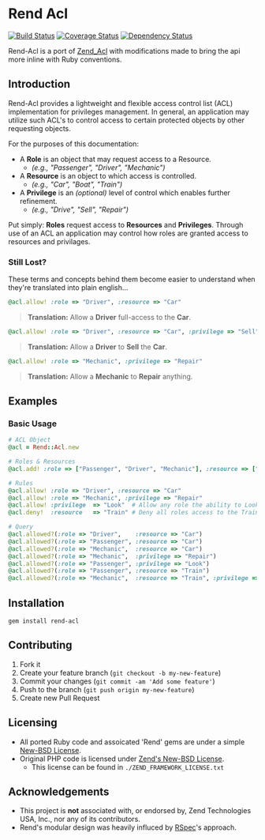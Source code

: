 # Rend Acl

[![Build Status](https://travis-ci.org/veloper/rend-acl.png?branch=master)](https://travis-ci.org/veloper/rend-acl)
[![Coverage Status](https://coveralls.io/repos/veloper/rend-acl/badge.png)](https://coveralls.io/r/veloper/rend-acl)
[![Dependency Status](https://gemnasium.com/veloper/rend-acl.png)](https://gemnasium.com/veloper/rend-acl)

Rend-Acl is a port of [Zend_Acl](http://framework.zend.com/manual/1.12/en/zend.acl.html) with modifications made to bring the api more inline with Ruby conventions.

## Introduction
Rend-Acl provides a lightweight and flexible access control list (ACL) implementation for privileges management. In general, an application may utilize such ACL's to control access to certain protected objects by other requesting objects.

For the purposes of this documentation:

* A **Role** is an object that may request access to a Resource.
    * _(e.g., "Passenger", "Driver", "Mechanic")_
* A **Resource** is an object to which access is controlled.
    * _(e.g., "Car", "Boat", "Train")_
* A **Privilege** is an _(optional)_ level of control which enables further refinement.
    * _(e.g., "Drive", "Sell", "Repair")_

Put simply: **Roles** request access to **Resources** and **Privileges**. Through use of an ACL an application may control how roles are granted access to resources and privilages.

### Still Lost?
These terms and concepts behind them become easier to understand when they're translated into plain english...

```ruby
@acl.allow! :role => "Driver", :resource => "Car"
```
> __Translation:__ Allow a **Driver** full-access to the **Car**.

```ruby
@acl.allow! :role => "Driver", :resource => "Car", :privilege => "Sell"
```
> __Translation:__ Allow a **Driver** to **Sell** the **Car**.

```ruby
@acl.allow! :role => "Mechanic", :privilege => "Repair"
```
> __Translation:__ Allow a **Mechanic** to **Repair** anything.


## Examples

### Basic Usage
```ruby
# ACL Object
@acl = Rend::Acl.new

# Roles & Resources
@acl.add! :role => ["Passenger", "Driver", "Mechanic"], :resource => ["Car", "Boat", "Train"]

# Rules
@acl.allow! :role => "Driver", :resource => "Car"
@acl.allow! :role => "Mechanic", :privilege => "Repair"
@acl.allow! :privilege  => "Look"  # Allow any role the ability to Look at any resource.
@acl.deny!  :resource   => "Train" # Deny all roles access to the Train resource.

# Query
@acl.allowed?(:role => "Driver",    :resource => "Car")                           # TRUE
@acl.allowed?(:role => "Passenger", :resource => "Car")                           # FALSE
@acl.allowed?(:role => "Mechanic",  :resource => "Car")                           # FALSE
@acl.allowed?(:role => "Mechanic",  :privilege => "Repair")                       # TRUE
@acl.allowed?(:role => "Passenger", :privilege => "Look")                         # TRUE
@acl.allowed?(:role => "Passenger", :resource => "Train")                         # FALSE
@acl.allowed?(:role => "Mechanic",  :resource => "Train", :privilege => "Repair") # FALSE
```

## Installation

    gem install rend-acl

## Contributing

1. Fork it
2. Create your feature branch (`git checkout -b my-new-feature`)
3. Commit your changes (`git commit -am 'Add some feature'`)
4. Push to the branch (`git push origin my-new-feature`)
5. Create new Pull Request

## Licensing

* All ported Ruby code and assoicated 'Rend' gems are under a simple [New-BSD License](http://dan.doezema.com/licenses/new-bsd).
* Original PHP code is licensed under [Zend's New-BSD License](http://framework.zend.com/license/).
    * This license can be found in `./ZEND_FRAMEWORK_LICENSE.txt`

## Acknowledgements
* This project is **not** associated with, or endorsed by, Zend Technologies USA, Inc., nor any of its contributors.
* Rend's modular design was heavily influced by [RSpec](https://github.com/rspec/rspec)'s approach.